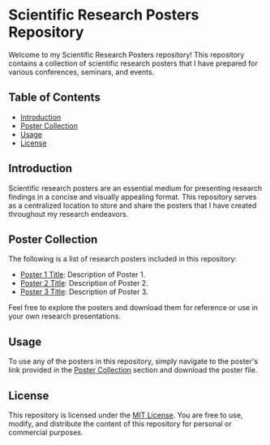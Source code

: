 # Scientific Research Posters Repository

Welcome to my Scientific Research Posters repository! This repository contains a collection of scientific research posters that I have prepared for various conferences, seminars, and events.

## Table of Contents

- [Introduction](#introduction)
- [Poster Collection](#poster-collection)
- [Usage](#usage)
- [License](#license)

## Introduction

Scientific research posters are an essential medium for presenting research findings in a concise and visually appealing format. This repository serves as a centralized location to store and share the posters that I have created throughout my research endeavors.

## Poster Collection

The following is a list of research posters included in this repository:

- [Poster 1 Title](link-to-poster1): Description of Poster 1.
- [Poster 2 Title](link-to-poster2): Description of Poster 2.
- [Poster 3 Title](link-to-poster3): Description of Poster 3.

Feel free to explore the posters and download them for reference or use in your own research presentations.

## Usage

To use any of the posters in this repository, simply navigate to the poster's link provided in the [Poster Collection](#poster-collection) section and download the poster file.

## License

This repository is licensed under the [MIT License](LICENSE). You are free to use, modify, and distribute the content of this repository for personal or commercial purposes.
